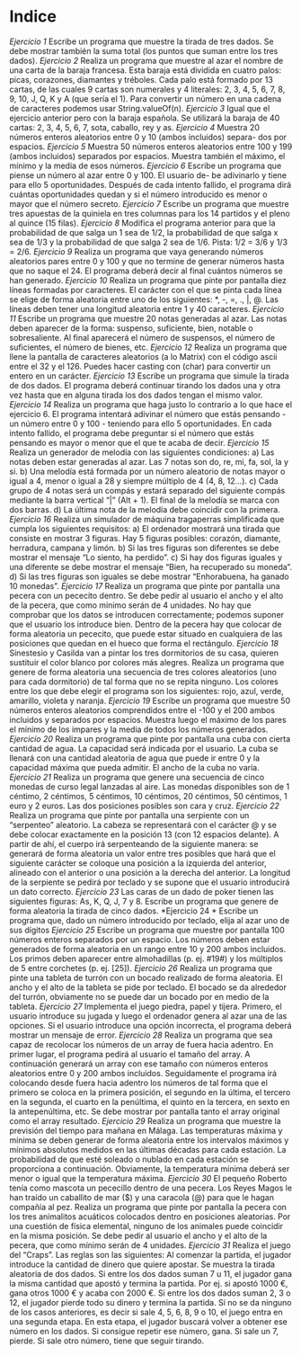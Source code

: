 
# Indice

*Ejercicio 1*
Escribe un programa que muestre la tirada de tres dados. Se debe mostrar
también la suma total (los puntos que suman entre los tres dados).
*Ejercicio 2*
Realiza un programa que muestre al azar el nombre de una carta de la baraja
francesa. Esta baraja está dividida en cuatro palos: picas, corazones, diamantes
y tréboles. Cada palo está formado por 13 cartas, de las cuales 9 cartas son
numerales y 4 literales: 2, 3, 4, 5, 6, 7, 8, 9, 10, J, Q, K y A (que sería el
1). Para convertir un número en una cadena de caracteres podemos usar
String.valueOf(n).
*Ejercicio 3*
Igual que el ejercicio anterior pero con la baraja española. Se utilizará la baraja
de 40 cartas: 2, 3, 4, 5, 6, 7, sota, caballo, rey y as.
*Ejercicio 4*
Muestra 20 números enteros aleatorios entre 0 y 10 (ambos incluidos) separa-
dos por espacios.
*Ejercicio 5*
Muestra 50 números enteros aleatorios entre 100 y 199 (ambos incluidos)
separados por espacios. Muestra también el máximo, el mínimo y la media
de esos números.
*Ejercicio 6*
Escribe un programa que piense un número al azar entre 0 y 100. El usuario de-
be adivinarlo y tiene para ello 5 oportunidades. Después de cada intento fallido,
el programa dirá cuántas oportunidades quedan y si el número introducido es
menor o mayor que el número secreto.
*Ejercicio 7*
Escribe un programa que muestre tres apuestas de la quiniela en tres columnas
para los 14 partidos y el pleno al quince (15 filas).
*Ejercicio 8*
Modifica el programa anterior para que la probabilidad de que salga un 1 sea
de 1/2, la probabilidad de que salga x sea de 1/3 y la probabilidad de que salga
2 sea de 1/6. Pista: 1/2 = 3/6 y 1/3 = 2/6.
*Ejercicio 9*
Realiza un programa que vaya generando números aleatorios pares entre 0
y 100 y que no termine de generar números hasta que no saque el 24. El
programa deberá decir al final cuántos números se han generado.
*Ejercicio 10*
Realiza un programa que pinte por pantalla diez líneas formadas por caracteres.
El carácter con el que se pinta cada línea se elige de forma aleatoria entre uno
de los siguientes: *, -, =, ., |, @. Las líneas deben tener una longitud aleatoria
entre 1 y 40 caracteres.
*Ejercicio 11*
Escribe un programa que muestre 20 notas generadas al azar. Las notas deben
aparecer de la forma: suspenso, suficiente, bien, notable o sobresaliente. Al
final aparecerá el número de suspensos, el número de suficientes, el número
de bienes, etc.
*Ejercicio 12*
Realiza un programa que llene la pantalla de caracteres aleatorios (a lo Matrix)
con el código ascii entre el 32 y el 126. Puedes hacer casting con (char) para
convertir un entero en un carácter.
*Ejercicio 13*
Escribe un programa que simule la tirada de dos dados. El programa deberá
continuar tirando los dados una y otra vez hasta que en alguna tirada los dos
dados tengan el mismo valor.
*Ejercicio 14*
Realiza un programa que haga justo lo contrario a lo que hace el ejercicio 6. El
programa intentará adivinar el número que estás pensando - un número entre 0
y 100 - teniendo para ello 5 oportunidades. En cada intento fallido, el programa
debe preguntar si el número que estás pensando es mayor o menor que el que
te acaba de decir.
*Ejercicio 15*
Realiza un generador de melodía con las siguientes condiciones:
a) Las notas deben estar generadas al azar. Las 7 notas son do, re, mi, fa, sol,
la y si.
b) Una melodía está formada por un número aleatorio de notas mayor o igual
a 4, menor o igual a 28 y siempre múltiplo de 4 (4, 8, 12...).
c) Cada grupo de 4 notas será un compás y estará separado del siguiente
compás mediante la barra vertical “|” (Alt + 1). El final de la melodía se marca
con dos barras.
d) La última nota de la melodía debe coincidir con la primera.
*Ejercicio 16*
Realiza un simulador de máquina tragaperras simplificada que cumpla los
siguientes requisitos:
a) El ordenador mostrará una tirada que consiste en mostrar 3 figuras. Hay 5
figuras posibles: corazón, diamante, herradura, campana y limón.
b) Si las tres figuras son diferentes se debe mostrar el mensaje “Lo siento, ha
perdido”.
c) Si hay dos figuras iguales y una diferente se debe mostrar el mensaje “Bien,
ha recuperado su moneda”.
d) Si las tres figuras son iguales se debe mostrar “Enhorabuena, ha ganado
10 monedas”.
*Ejercicio 17*
Realiza un programa que pinte por pantalla una pecera con un pececito dentro.
Se debe pedir al usuario el ancho y el alto de la pecera, que como mínimo
serán de 4 unidades. No hay que comprobar que los datos se introducen
correctamente; podemos suponer que el usuario los introduce bien. Dentro de
la pecera hay que colocar de forma aleatoria un pececito, que puede estar
situado en cualquiera de las posiciones que quedan en el hueco que forma el
rectángulo.
*Ejercicio 18*
Sinestesio y Casilda van a pintar los tres dormitorios de su casa, quieren
sustituir el color blanco por colores más alegres. Realiza un programa que
genere de forma aleatoria una secuencia de tres colores aleatorios (uno para
cada dormitorio) de tal forma que no se repita ninguno. Los colores entre los que
debe elegir el programa son los siguientes: rojo, azul, verde, amarillo, violeta y
naranja.
*Ejercicio 19*
Escribe un programa que muestre 50 números enteros aleatorios comprendidos
entre el -100 y el 200 ambos incluidos y separados por espacios. Muestra luego
el máximo de los pares el mínimo de los impares y la media de todos los
números generados.
*Ejercicio 20*
Realiza un programa que pinte por pantalla una cuba con cierta cantidad de
agua. La capacidad será indicada por el usuario. La cuba se llenará con una
cantidad aleatoria de agua que puede ir entre 0 y la capacidad máxima que
pueda admitir. El ancho de la cuba no varía.
 *Ejercicio 21*
Realiza un programa que genere una secuencia de cinco monedas de curso
legal lanzadas al aire. Las monedas disponibles son de 1 céntimo, 2 céntimos,
5 céntimos, 10 céntimos, 20 céntimos, 50 céntimos, 1 euro y 2 euros. Las dos
posiciones posibles son cara y cruz.
 *Ejercicio 22*
Realiza un programa que pinte por pantalla una serpiente con un “serpenteo”
aleatorio. La cabeza se representará con el carácter @ y se debe colocar
exactamente en la posición 13 (con 12 espacios delante). A partir de ahí,
el cuerpo irá serpenteando de la siguiente manera: se generará de forma
aleatoria un valor entre tres posibles que hará que el siguiente carácter se
coloque una posición a la izquierda del anterior, alineado con el anterior o una
posición a la derecha del anterior. La longitud de la serpiente se pedirá por
teclado y se supone que el usuario introducirá un dato correcto.
 *Ejercicio 23*
Las caras de un dado de poker tienen las siguientes figuras: As, K, Q, J, 7 y 8.
Escribe un programa que genere de forma aleatoria la tirada de cinco dados.
*Ejercicio 24 *
Escribe un programa que, dado un número introducido por teclado,
elija al azar uno de sus dígitos
*Ejercicio 25*
Escribe un programa que muestre por pantalla 100 números enteros separados
por un espacio. Los números deben estar generados de forma aleatoria en
un rango entre 10 y 200 ambos incluidos. Los primos deben aparecer entre
almohadillas (p. ej. #19#) y los múltiplos de 5 entre corchetes (p. ej. [25]).
*Ejercicio 26*
Realiza un programa que pinte una tableta de turrón con un bocado realizado de
forma aleatoria. El ancho y el alto de la tableta se pide por teclado. El bocado se
da alrededor del turrón, obviamente no se puede dar un bocado por en medio
de la tableta.
*Ejercicio 27*
Implementa el juego piedra, papel y tijera. Primero, el usuario introduce su
jugada y luego el ordenador genera al azar una de las opciones. Si el usuario
introduce una opción incorrecta, el programa deberá mostrar un mensaje de
error.
*Ejercicio 28*
Realiza un programa que sea capaz de recolocar los números de un array de
fuera hacia adentro. En primer lugar, el programa pedirá al usuario el tamaño
del array. A continuación generará un array con ese tamaño con números
enteros aleatorios entre 0 y 200 ambos incluidos. Seguidamente el programa
irá colocando desde fuera hacia adentro los números de tal forma que el
primero se coloca en la primera posición, el segundo en la última, el tercero
en la segunda, el cuarto en la penúltima, el quinto en la tercera, en sexto en la
antepenúltima, etc. Se debe mostrar por pantalla tanto el array original como
el array resultado.
*Ejercicio 29*
Realiza un programa que muestre la previsión del tiempo para mañana en
Málaga. Las temperaturas máxima y mínima se deben generar de forma
aleatoria entre los intervalos máximos y mínimos absolutos medidos en las
últimas décadas para cada estación. La probabilidad de que esté soleado
o nublado en cada estación se proporciona a continuación. Obviamente, la
temperatura mínima deberá ser menor o igual que la temperatura máxima.
*Ejercicio 30*
El pequeño Roberto tenía como mascota un pececillo dentro de una pecera. Los
Reyes Magos le han traído un caballito de mar ($) y una caracola (@) para que
le hagan compañía al pez. Realiza un programa que pinte por pantalla la pecera
con los tres animalitos acuáticos colocados dentro en posiciones aleatorias. Por
una cuestión de física elemental, ninguno de los animales puede coincidir
en la misma posición. Se debe pedir al usuario el ancho y el alto de la pecera,
que como mínimo serán de 4 unidades.
*Ejercicio 31*
Realiza el juego del “Craps”. Las reglas son las siguientes: Al comenzar la
partida, el jugador introduce la cantidad de dinero que quiere apostar. Se
muestra la tirada aleatoria de dos dados. Si entre los dos dados suman 7 u
11, el jugador gana la misma cantidad que apostó y termina la partida. Por ej.
si apostó 1000 €, gana otros 1000 € y acaba con 2000 €. Si entre los dos dados
suman 2, 3 o 12, el jugador pierde todo su dinero y termina la partida. Si no se
da ninguno de los casos anteriores, es decir si sale 4, 5, 6, 8, 9 o 10, el juego
entra en una segunda etapa. En esta etapa, el jugador buscará volver a obtener
ese número en los dados. Si consigue repetir ese número, gana. Si sale un 7,
pierde. Si sale otro número, tiene que seguir tirando.